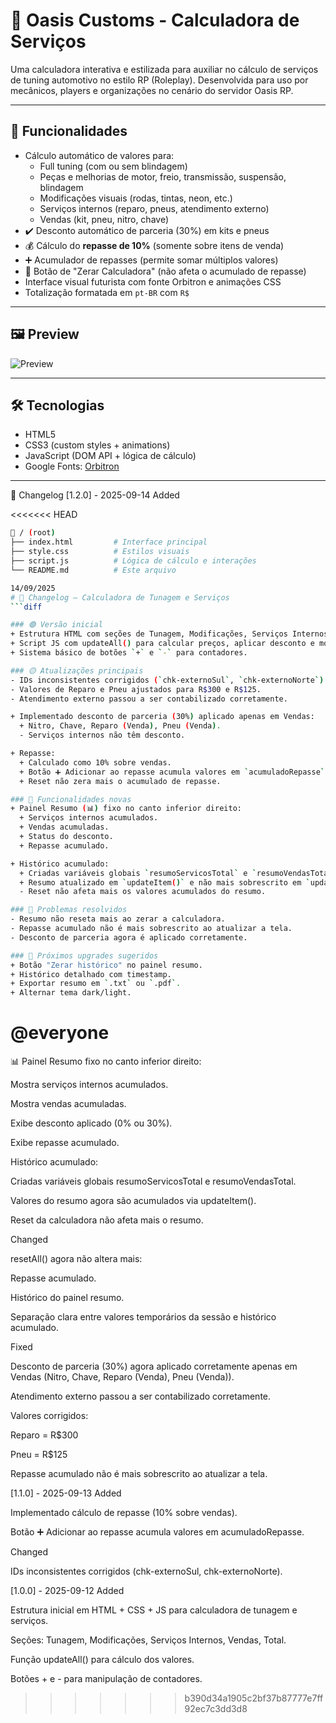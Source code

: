 # 🚀 Oasis Customs - Calculadora de Serviços

Uma calculadora interativa e estilizada para auxiliar no cálculo de serviços de tuning automotivo no estilo RP (Roleplay). Desenvolvida para uso por mecânicos, players e organizações no cenário do servidor Oasis RP.

---

## 🎯 Funcionalidades

- Cálculo automático de valores para:
  - Full tuning (com ou sem blindagem)
  - Peças e melhorias de motor, freio, transmissão, suspensão, blindagem
  - Modificações visuais (rodas, tintas, neon, etc.)
  - Serviços internos (reparo, pneus, atendimento externo)
  - Vendas (kit, pneu, nitro, chave)
- ✔️ Desconto automático de parceria (30%) em kits e pneus
- 💰 Cálculo do **repasse de 10%** (somente sobre itens de venda)
- ➕ Acumulador de repasses (permite somar múltiplos valores)
- 🔄 Botão de "Zerar Calculadora" (não afeta o acumulado de repasse)
- Interface visual futurista com fonte Orbitron e animações CSS
- Totalização formatada em `pt-BR` com `R$`

---

## 🖼️ Preview

![Preview](https://imgur.com/hbC6dVh.png)

---

## 🛠️ Tecnologias

- HTML5
- CSS3 (custom styles + animations)
- JavaScript (DOM API + lógica de cálculo)
- Google Fonts: [Orbitron](https://fonts.google.com/specimen/Orbitron)

---

📜 Changelog
[1.2.0] - 2025-09-14
Added

<<<<<<< HEAD
```bash
📁 / (root)
├── index.html         # Interface principal
├── style.css          # Estilos visuais
├── script.js          # Lógica de cálculo e interações
└── README.md          # Este arquivo

14/09/2025
# 📜 Changelog – Calculadora de Tunagem e Serviços
```diff

### 🟢 Versão inicial
+ Estrutura HTML com seções de Tunagem, Modificações, Serviços Internos, Vendas e Total.
+ Script JS com updateAll() para calcular preços, aplicar desconto e mostrar repasse.
+ Sistema básico de botões `+` e `-` para contadores.

### 🟡 Atualizações principais
- IDs inconsistentes corrigidos (`chk-externoSul`, `chk-externoNorte`).
- Valores de Reparo e Pneu ajustados para R$300 e R$125.
- Atendimento externo passou a ser contabilizado corretamente.

+ Implementado desconto de parceria (30%) aplicado apenas em Vendas:
  + Nitro, Chave, Reparo (Venda), Pneu (Venda).
  - Serviços internos não têm desconto.

+ Repasse:
  + Calculado como 10% sobre vendas.
  + Botão ➕ Adicionar ao repasse acumula valores em `acumuladoRepasse`.
  + Reset não zera mais o acumulado de repasse.

### 🔵 Funcionalidades novas
+ Painel Resumo (📊) fixo no canto inferior direito:
  + Serviços internos acumulados.
  + Vendas acumuladas.
  + Status do desconto.
  + Repasse acumulado.

+ Histórico acumulado:
  + Criadas variáveis globais `resumoServicosTotal` e `resumoVendasTotal`.
  + Resumo atualizado em `updateItem()` e não mais sobrescrito em `updateAll()`.
  - Reset não afeta mais os valores acumulados do resumo.

### 🔴 Problemas resolvidos
- Resumo não reseta mais ao zerar a calculadora.
- Repasse acumulado não é mais sobrescrito ao atualizar a tela.
- Desconto de parceria agora é aplicado corretamente.

### 🚀 Próximos upgrades sugeridos
+ Botão "Zerar histórico" no painel resumo.
+ Histórico detalhado com timestamp.
+ Exportar resumo em `.txt` ou `.pdf`.
+ Alternar tema dark/light.
```
@everyone
=======
📊 Painel Resumo fixo no canto inferior direito:

Mostra serviços internos acumulados.

Mostra vendas acumuladas.

Exibe desconto aplicado (0% ou 30%).

Exibe repasse acumulado.

Histórico acumulado:

Criadas variáveis globais resumoServicosTotal e resumoVendasTotal.

Valores do resumo agora são acumulados via updateItem().

Reset da calculadora não afeta mais o resumo.

Changed

resetAll() agora não altera mais:

Repasse acumulado.

Histórico do painel resumo.

Separação clara entre valores temporários da sessão e histórico acumulado.

Fixed

Desconto de parceria (30%) agora aplicado corretamente apenas em Vendas (Nitro, Chave, Reparo (Venda), Pneu (Venda)).

Atendimento externo passou a ser contabilizado corretamente.

Valores corrigidos:

Reparo = R$300

Pneu = R$125

Repasse acumulado não é mais sobrescrito ao atualizar a tela.

[1.1.0] - 2025-09-13
Added

Implementado cálculo de repasse (10% sobre vendas).

Botão ➕ Adicionar ao repasse acumula valores em acumuladoRepasse.

Changed

IDs inconsistentes corrigidos (chk-externoSul, chk-externoNorte).

[1.0.0] - 2025-09-12
Added

Estrutura inicial em HTML + CSS + JS para calculadora de tunagem e serviços.

Seções: Tunagem, Modificações, Serviços Internos, Vendas, Total.

Função updateAll() para cálculo dos valores.

Botões + e - para manipulação de contadores.
>>>>>>> b390d34a1905c2bf37b87777e7ff92ec7c3dd3d8
